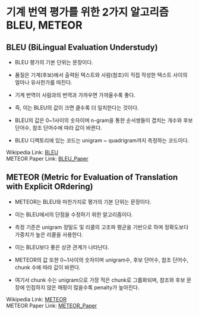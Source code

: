 # 기계 번역 평가를 위한 2가지 알고리즘 BLEU, METEOR
## BLEU (BiLingual Evaluation Understudy)

* BLEU 평가의 기본 단위는 문장이다.  
  
* 품질은 기계(후보)에서 출력된 텍스트와 사람(참조)이 직접 작성한 텍스트 사이의 얼마나 유사한가를 따진다.  
  
* 기계 번역이 사람과의 번역과 가까우면 가까울수록 좋다.  
  
* 즉, 이는 BLEU의 값이 크면 클수록 더 일치한다는 것이다.
    
* BLEU의 값은 0~1사이의 숫자이며 n-gram을 통한 순서쌍들이 겹치는 개수와 후보 단어수, 참조 단어수에 따라 값이 바뀐다.
    
* BLEU 디렉토리에 있는 코드는 unigram ~ quadrigram까지 측정하는 코드이다.  

Wikipedia Link: [BLEU](https://en.wikipedia.org/wiki/BLEU)  
METEOR Paper Link: [BLEU_Paper](https://www.aclweb.org/anthology/P02-1040.pdf)

## METEOR (Metric for Evaluation of Translation with Explicit ORdering)
    
* METEOR는 BLEU와 마찬가지로 평가의 기본 단위는 문장이다.
    
* 이는 BLEU에서의 단점을 수정하기 위한 알고리즘이다.
    
* 측정 기준은 unigram 정밀도 및 리콜의 고조파 평균을 기반으로 하며 정확도보다 가중치가 높은 리콜을 사용한다.
    
* 이는 BLEU보다 좋은 상관 관계가 나타난다.
    
* METEOR의 값 또한 0~1사이의 숫자이며 unigram수, 후보 단어수, 참조 단어수, chunk 수에 따라 값이 바뀐다.
    
* 여기서 chunk 수는 unigram으로 가장 적은 chunk로 그룹화되며, 참조와 후보 문장에 인접하지 않은 매핑이 많을수록 penalty가 높아진다.

Wikipedia Link: [METEOR](https://en.wikipedia.org/wiki/METEOR)  
METEOR Paper Link: [METEOR_Paper](https://www.cs.cmu.edu/~alavie/papers/BanerjeeLavie2005-final.pdf)
